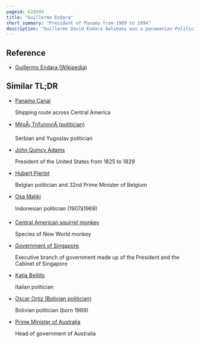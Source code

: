 ```yaml
---
pageid: 628044
title: "Guillermo Endara"
short_summary: "President of Panama from 1989 to 1994"
description: "Guillermo David Endara Galimany was a panamanian Politician who served as the President of Panama from 1989 to 1994. Raised in a Family allied to Panameñista Party Founder Arnulfo Arias, Endara attended School in Exile in the United States and Argentina following Arias's Removal from Power. Endara later received a Law Degree from Panama. He later served as a Member of the national Assembly of Panama and Briefly as a Government Minister before heading into Exile again following Arias' third Overthrow."
---
```


## Reference

- [Guillermo Endara (Wikipedia)](https://en.wikipedia.org/?curid=628044)

## Similar TL;DR

- [Panama Canal](/tldr/en/panama-canal)

  Shipping route across Central America

- [MiloÅ¡ TrifunoviÄ (politician)](/tldr/en/milos-trifunovic-politician)

  Serbian and Yugoslav politician

- [John Quincy Adams](/tldr/en/john-quincy-adams)

  President of the United States from 1825 to 1829

- [Hubert Pierlot](/tldr/en/hubert-pierlot)

  Belgian politician and 32nd Prime Minister of Belgium

- [Osa Maliki](/tldr/en/osa-maliki)

  Indonesian politician (1907â1969)

- [Central American squirrel monkey](/tldr/en/central-american-squirrel-monkey)

  Species of New World monkey

- [Government of Singapore](/tldr/en/government-of-singapore)

  Executive branch of government made up of the President and the Cabinet of Singapore

- [Katia Bellillo](/tldr/en/katia-bellillo)

  Italian politician

- [Oscar Ortiz (Bolivian politician)](/tldr/en/oscar-ortiz-bolivian-politician)

  Bolivian politician (born 1969)

- [Prime Minister of Australia](/tldr/en/prime-minister-of-australia)

  Head of government of Australia
